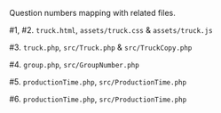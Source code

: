 Question numbers mapping with related files.

\#1, \#2. `truck.html`, `assets/truck.css` & `assets/truck.js`

\#3. `truck.php`, `src/Truck.php` & `src/TruckCopy.php`

\#4. `group.php`, `src/GroupNumber.php`

\#5. `productionTime.php`, `src/ProductionTime.php`

\#6. `productionTime.php`, `src/ProductionTime.php`